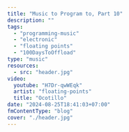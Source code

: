 ```yaml
---
title: "Music to Program to, Part 10"
description: ""
tags:
  - "programming-music"
  - "electronic"
  - "floating points"
  - "100DaysToOffload"
type: "music"
resources:
  - src: "header.jpg"
video:
  youtube: "H7Dr-qwWEqk"
  artist: "floating-points"
  title: "Ocotillo"
date: "2024-08-25T18:41:03+07:00"
fmContentType: "blog"
cover: "./header.jpg"
---
```



